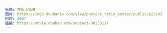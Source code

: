 ```yaml
---
标题: 神厨小福贵
图片: https://img3.doubanio.com/view/photo/s_ratio_poster/public/p2319328117.jpg
时时: 2007
链接: https://movie.douban.com/subject/3025311/
---
```

